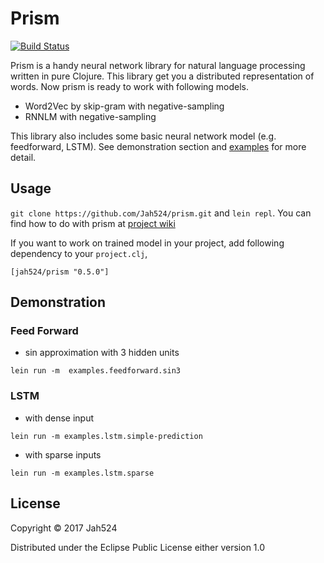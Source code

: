 # Prism

[![Build Status](https://travis-ci.org/Jah524/prism.svg?branch=master)](https://travis-ci.org/Jah524/prism)

Prism is a handy neural network library for natural language processing written in pure Clojure.
This library get you a distributed representation of words.
Now prism is ready to work with following models.

- Word2Vec by skip-gram with negative-sampling
- RNNLM with negative-sampling

This library also includes some basic neural network model (e.g. feedforward, LSTM).
See demonstration section and [examples](/src/examples) for more detail.

## Usage

`git clone https://github.com/Jah524/prism.git` and `lein repl`.
You can find how to do with prism at [project wiki](https://github.com/Jah524/prism/wiki)

If you want to work on trained model in your project, add following dependency to your `project.clj`,

```
[jah524/prism "0.5.0"]
```

## Demonstration

### Feed Forward

- sin approximation with 3 hidden units

```
lein run -m  examples.feedforward.sin3
```

### LSTM

- with dense input

```
lein run -m examples.lstm.simple-prediction
```

- with sparse inputs

```
lein run -m examples.lstm.sparse
```

## License

Copyright © 2017 Jah524

Distributed under the Eclipse Public License either version 1.0

